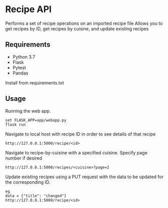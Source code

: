 # Recipe API

Performs a set of recipe operations on an imported recipe file
Allows you to get recipes by ID, get recipes by cuisine, and update existing recipes

## Requirements

- Python 3.7
- Flask
- Pytest
- Pandas

Install from requirements.txt


## Usage

Running the web app.

```
set FLASK_APP=app/webapp.py
flask run
```
Navigate to local host with recipe ID in order to see details of that recipe
```
http://127.0.0.1:5000/recipe/<id>
```


Navigate to recipe-by-cuisine with a specified cuisine.
Specify page number if desired
```
http://127.0.0.1:5000/recipes/<cuisine>?page=2
```


Update existing recipes using a PUT request with the data to be updated for the corresponding ID.
```
eg
data = {"title": "changed"}
http://127.0.0.1:5000/recipe/<id>
```

